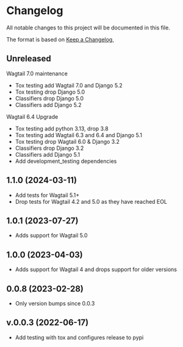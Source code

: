 # Changelog

All notable changes to this project will be documented in this file.

The format is based on [Keep a Changelog](https://keepachangelog.com/en/1.0.0/),

## Unreleased

Wagtail 7.0 maintenance

- Tox testing add Wagtail 7.0 and Django 5.2
- Tox testing drop Django 5.0
- Classifiers drop Django 5.0
- Classifiers add Django 5.2

Wagtail 6.4 Upgrade

- Tox testing add python 3.13, drop 3.8
- Tox testing add Wagtail 6.3 and 6.4 and Django 5.1
- Tox testing drop Wagtail 6.0 & Django 3.2
- Classifiers drop Django 3.2
- Classifiers add Django 5.1
- Add development_testing dependencies

## 1.1.0 (2024-03-11)

- Add tests for Wagtail 5.1+
- Drop tests for Wagtail 4.2 and 5.0 as they have reached EOL

## 1.0.1 (2023-07-27)

- Adds support for Wagtail 5.0

## 1.0.0 (2023-04-03)

- Adds support for Wagtail 4 and drops support for older versions

## 0.0.8 (2023-02-28)

- Only version bumps since 0.0.3

## v.0.0.3 (2022-06-17)

- Add testing with tox and configures release to pypi
